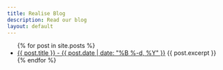 ```yaml
---
title: Realise Blog
description: Read our blog
layout: default
---
```


<ul>
  {% for post in site.posts %}
    <li>
      <a href="{{ post.url }}">{{ post.title }} - {{ post.date | date: "%B %-d, %Y" }}</a>
      {{ post.excerpt }}
    </li>
  {% endfor %}
</ul>
